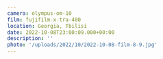 ```yaml
---
camera: olympus-om-10
film: fujifilm-x-tra-400
location: Georgia, Tbilisi
date: 2022-10-08T23:00:09.000+00:00
description: ''
photo: '/uploads/2022/10/2022-10-08-film-8-9.jpg'
---
```


